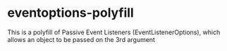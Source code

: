 # eventoptions-polyfill
This is a polyfill of Passive Event Listeners (EventListenerOptions), which allows an object to be passed on the 3rd argument
